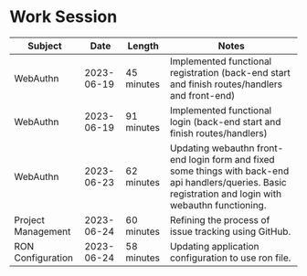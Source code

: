 # Work Session

| Subject |  Date | Length | Notes |
|---|---|---|---|
| WebAuthn |2023-06-19| 45 minutes | Implemented functional registration (back-end start and finish routes/handlers and front-end) |
| WebAuthn |2023-06-19| 91 minutes | Implemented functional login (back-end start and finish routes/handlers) |
| WebAuthn |2023-06-23| 62 minutes | Updating webauthn front-end login form and fixed some things with back-end api handlers/queries. Basic registration and login with webauthn functioning. |
| Project Management |2023-06-24| 60 minutes | Refining the process of issue tracking using GitHub. |
| RON Configuration |2023-06-24| 58 minutes | Updating application configuration to use ron file. |
